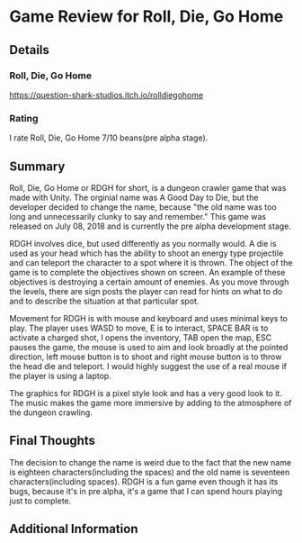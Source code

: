 # Game Review for Roll, Die, Go Home

## Details

### Roll, Die, Go Home
https://question-shark-studios.itch.io/rolldiegohome

### Rating
I rate Roll, Die, Go Home 7/10 beans(pre alpha stage).

## Summary
Roll, Die, Go Home or RDGH for short, is a dungeon crawler game that was made with Unity. The orginial name was A Good Day to Die, 
but the developer decided to change the name, because "the old name was too long and unnecessarily clunky to say and remember."
This game was released on July 08, 2018 and is currently the pre alpha development stage.

RDGH involves dice, but used differently as you normally would. A die is used as your head which has the ability to shoot an energy
type projectile and can teleport the character to a spot where it is thrown. The object of the game is to complete the objectives 
shown on screen. An example of these objectives is destroying a certain amount of enemies. As you move through the levels, there
are sign posts the player can read for hints on what to do and to describe the situation at that particular spot.

Movement for RDGH is with mouse and keyboard and uses minimal keys to play. The player uses WASD to move, E is to interact, SPACE 
BAR is to activate a charged shot, I opens the inventory, TAB open the map, ESC pauses the game, the mouse is used to aim and 
look broadly at the pointed direction, left mouse button is to shoot and right mouse button is to throw the head die and 
teleport. I would highly suggest the use of a real mouse if the player is using a laptop.

The graphics for RDGH is a pixel style look and has a very good look to it. The music makes the game more immersive by adding to 
the atmosphere of the dungeon crawling.

## Final Thoughts
The decision to change the name is weird due to the fact that the new name is eighteen characters(including the spaces) and the 
old name is seventeen characters(including spaces). RDGH is a fun game even though it has its bugs, because it's in pre alpha, it's
a game that I can spend hours playing just to complete. 

## Additional Information
